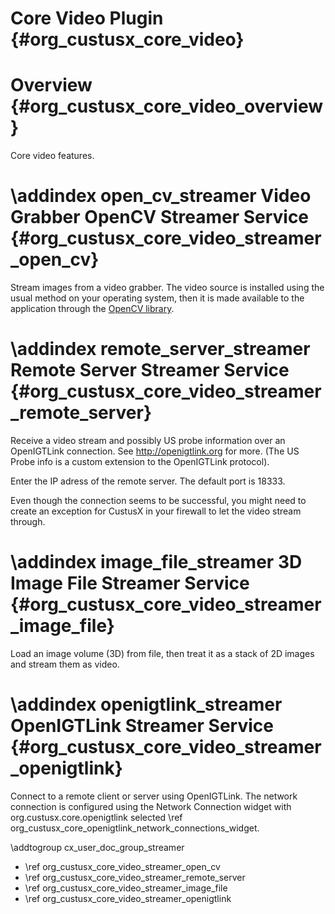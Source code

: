 Core Video Plugin {#org_custusx_core_video}
===================

Overview {#org_custusx_core_video_overview}
========================

Core video features.



\addindex open_cv_streamer
Video Grabber OpenCV Streamer Service {#org_custusx_core_video_streamer_open_cv}
===========================================================
Stream images from a video grabber.
The video source is installed using the usual method on your operating system, 
then it is made available to the application through the [OpenCV library](http://opencv.org).



\addindex remote_server_streamer
Remote Server Streamer Service {#org_custusx_core_video_streamer_remote_server}
===========================================================
Receive a video stream and possibly US probe information over an OpenIGTLink connection. 
See <http://openigtlink.org> for more. (The US Probe info is a custom extension to the OpenIGTLink protocol).

Enter the IP adress of the remote server. The default port is 18333.

Even though the connection seems to be successful, you might need to
create an exception for CustusX in your firewall to let the video stream through.



\addindex image_file_streamer
3D Image File Streamer Service {#org_custusx_core_video_streamer_image_file}
===========================================================
Load an image volume (3D) from file, then treat it as a stack of 2D images and 
stream them as video.



\addindex openigtlink_streamer
OpenIGTLink Streamer Service {#org_custusx_core_video_streamer_openigtlink}
===========================================================
Connect to a remote client or server using OpenIGTLink.
The network connection is configured using the Network Connection widget
with org.custusx.core.openigtlink selected \ref org_custusx_core_openigtlink_network_connections_widget.



\addtogroup cx_user_doc_group_streamer

* \ref org_custusx_core_video_streamer_open_cv
* \ref org_custusx_core_video_streamer_remote_server
* \ref org_custusx_core_video_streamer_image_file
* \ref org_custusx_core_video_streamer_openigtlink
